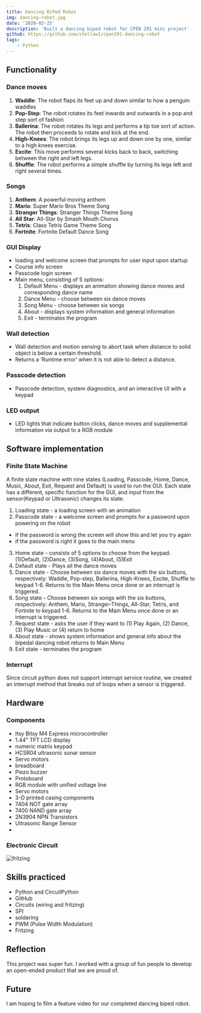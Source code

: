 ```yaml
---
title: Dancing BiPed Robot
img: dancing-robot.jpg
date: '2020-02-25'
description: 'Built a dancing biped robot for CPEN 291 mini project'
github: https://github.com/stellaw1/cpen291-dancing-robot
tags:
    - Python
---
```


## Functionality

### Dance moves

1. **Waddle**: The robot flaps its feet up and down similar to how a penguin waddles
2. **Pop-Step**: The robot rotates its feet inwards and outwards in a pop and step sort of fashion
3. **Ballerina**: The robot rotates its legs and performs a tip toe sort of action. The robot then proceeds to rotate and kick at the end.
4. **High-Knees**: The robot brings its legs up and down one by one, similar to a high knees exercise.
5. **Excite**: This move performs several kicks back to back, switching between the right and left legs.
6. **Shuffle**: The robot performs a simple shuffle by turning its legs left and right several times.

### Songs

1. **Anthem**: A powerful moving anthem
2. **Mario**: Super Mario Bros Theme Song
3. **Stranger Things**: Stranger Things Theme Song
4. **All Star**: All-Star by Smash Mouth Chorus
5. **Tetris**: Class Tetris Game Theme Song
6. **Fortnite**: Fortnite Default Dance Song

### GUI Display

-   loading and welcome screen that prompts for user input upon startup
-   Course info screen
-   Passcode login screen
-   Main menu, consisting of 5 options:
    1. Default Menu - displays an animation showing dance moves and corresponding dance name
    2. Dance Menu - choose between six dance moves
    3. Song Menu - choose between six songs
    4. About - displays system information and general information
    5. Exit - terminates the program

### Wall detection

-   Wall detection and motion sensing to abort task when distance to solid object is below a certain threshold.
-   Returns a ‘Runtime error’ when it is not able to detect a distance.

### Passcode detection

-   Passcode detection, system diagnostics, and an interactive UI with a keypad

### LED output

-   LED lights that indicate button clicks, dance moves and supplemental information via output to a RGB module

## Software implementation

### Finite State Machine

A finite state machine with nine states (Loading, Passcode, Home, Dance, Music, About, Exit, Request and Default) is used to run the GUI. Each state has a different, specific function for the GUI, and input from the sensor(Keypad or Ultrasonic) changes its state.

1. Loading state - a loading screen with an animation
2. Passcode state - a welcome screen and prompts for a password upon powering on the robot

-   if the password is wrong the screen will show this and let you try again
-   if the password is right it goes to the main menu

3. Home state - consists of 5 options to choose from the keypad:
   (1)Default, (2)Dance, (3)Song, (4)About, (5)Exit
4. Default state - Plays all the dance moves
5. Dance state - Choose between six dance moves with the six buttons, respectively: Waddle, Pop-step, Ballerina, High-Knees, Excite, Shuffle to keypad 1-6. Returns to the Main Menu once done or an interrupt is triggered.
6. Song state - Choose between six songs with the six buttons, respectively: Anthem, Mario, Stranger-Things, All-Star, Tetris, and Fortnite to keypad 1-6. Returns to the Main Menu once done or an interrupt is triggered.
7. Request state - asks the user if they want to (1) Play Again, (2) Dance, (3) Play Music or (4) return to home
8. About state - shows system information and general info about the bipedal dancing robot returns to Main Menu
9. Exit state - terminates the program

### Interrupt

Since circuit python does not support interrupt service routine, we created an interrupt method that breaks out of loops when a sensor is triggered.

## Hardware

### Components

-   Itsy Bitsy M4 Express microcontroller
-   1.44" TFT LCD display
-   numeric matrix keypad
-   HCSR04 ultrasonic sonar sensor
-   Servo motors
-   breadboard
-   Piezo buzzer
-   Protoboard
-   RGB module with unified voltage line
-   Servo motors
-   3-D printed casing components
-   7404 NOT gate array
-   7400 NAND gate array
-   2N3904 NPN Transistors
-   Ultrasonic Range Sensor
-

### Electronic Circuit

![fritzing](/images/projects/dancing-robot-fritzing.jpg)

## Skills practiced

-   Python and CircuitPython
-   GitHub
-   Circuits (wiring and fritzing)
-   SPI
-   soldering
-   PWM (Pulse Width Modulation)
-   Fritzing

## Reflection

This project was super fun. I worked with a group of fun people to develop an open-ended product that we are proud of.

## Future

I am hoping to film a feature video for our completed dancing biped robot.
